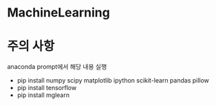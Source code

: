 # MachineLearning

# 주의 사항
anaconda prompt에서 해당 내용 실행

- pip install numpy scipy matplotlib ipython scikit-learn pandas pillow
- pip install tensorflow
- pip install mglearn
